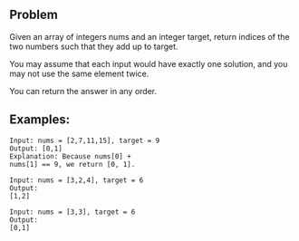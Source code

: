 ## Problem

Given an array of integers nums and an integer target, return indices of the two numbers such that they add up to target.

You may assume that each input would have exactly one solution, and you may not use the same element twice.

You can return the answer in any order.

## Examples:

<code>Input: nums = [2,7,11,15], target = 9 </code></br>
<code>Output: [0,1] </code></br>
<code>Explanation: Because nums[0] + nums[1] == 9, we return [0, 1].</code></br>

<code>Input: nums = [3,2,4], target = 6 </code></br>
<code>Output: [1,2] </code></br>


<code>Input: nums = [3,3], target = 6 </code></br>
<code>Output: [0,1] </code></br>

